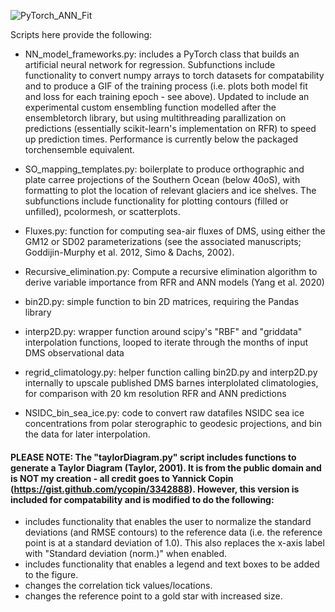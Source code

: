 ![PyTorch_ANN_Fit](https://user-images.githubusercontent.com/68400556/161632855-8fa55e2e-be69-47d4-94a2-f52e9ad1a0eb.gif)

Scripts here provide the following:
* NN_model_frameworks.py: includes a PyTorch class that builds an artificial neural network for regression. Subfunctions include functionality to convert numpy arrays to torch datasets for compatability and to produce a GIF of the training process (i.e. plots both model fit and loss for each training epoch - see above). Updated to include an experimental custom ensembling function modelled after the ensembletorch library, but using multithreading parallization on predictions (essentially scikit-learn's implementation on RFR) to speed up prediction times. Performance is currently below the packaged torchensemble equivalent.

* SO_mapping_templates.py: boilerplate to produce orthographic and plate carree projections of the Southern Ocean (below 40oS), with formatting to plot the location of relevant glaciers and ice shelves. The subfunctions include functionality for plotting contours (filled or unfilled), pcolormesh, or scatterplots.
* Fluxes.py: function for computing sea-air fluxes of DMS, using either the GM12 or SD02 parameterizations (see the associated manuscripts; Goddijin-Murphy et al. 2012, Simo & Dachs, 2002).
* Recursive_elimination.py: Compute a recursive elimination algorithm to derive variable importance from RFR and ANN models (Yang et al. 2020)
* bin2D.py: simple function to bin 2D matrices, requiring the Pandas library 
* interp2D.py: wrapper function around scipy's "RBF" and "griddata" interpolation functions, looped to iterate through the months of input DMS observational data
* regrid_climatology.py: helper function calling bin2D.py and interp2D.py internally to upscale published DMS barnes interplolated climatologies, for comparison with 20 km resolution RFR and ANN predictions 
* NSIDC_bin_sea_ice.py: code to convert raw datafiles NSIDC sea ice concentrations from polar sterographic to geodesic projections, and bin the data for later interpolation.

#### PLEASE NOTE: The "taylorDiagram.py" script includes functions to generate a Taylor Diagram (Taylor, 2001). It is from the public domain and is NOT my creation - all credit goes to Yannick Copin (https://gist.github.com/ycopin/3342888). However, this version is included for compatability and is modified to do the following:

* includes functionality that enables the user to normalize the standard deviations (and RMSE contours) to the reference data (i.e. the reference point is at a standard deviation of 1.0). This also replaces the x-axis label with "Standard deviation (norm.)" when enabled.
* includes functionality that enables a legend and text boxes to be added to the figure.
* changes the correlation tick values/locations.
* changes the reference point to a gold star with increased size.
